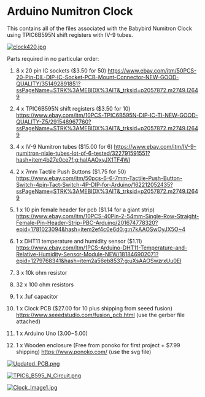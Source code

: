 # Arduino Numitron Clock
This contains all of the files associated with the Babybird Numitron Clock using TPIC6B595N shift registers with IV-9 tubes.

[![clock420.jpg](https://s1.postimg.org/3qeyrjngnz/clock420.jpg)](https://postimg.org/image/5zxzb1874r/)

Parts required in no particular order:

1. 8 x 20 pin IC sockets  ($3.50 for 50)
https://www.ebay.com/itm/50PCS-20-Pin-DIL-DIP-IC-Socket-PCB-Mount-Connector-NEW-GOOD-QUALITY/351492891851?ssPageName=STRK%3AMEBIDX%3AIT&_trksid=p2057872.m2749.l2649

2. 4 x TPIC6B595N shift registers ($3.50 for 10)
https://www.ebay.com/itm/10PCS-TPIC6B595N-DIP-IC-TI-NEW-GOOD-QUALITY-Z5/291548967760?ssPageName=STRK%3AMEBIDX%3AIT&_trksid=p2057872.m2749.l2649

3. 4 x IV-9 Numitron tubes ($15.00 for 6)
https://www.ebay.com/itm/IV-9-numitron-nixie-tubes-lot-of-6-tested/322791591551?hash=item4b27e0ce7f:g:haIAAOxyJX1TF4Wl

4. 2 x 7mm Tactile Push Buttons ($1.75 for 50)
https://www.ebay.com/itm/50pcs-6-6-7mm-Tactile-Push-Button-Switch-4pin-Tact-Switch-4P-DIP-for-Arduino/162212052435?ssPageName=STRK%3AMEBIDX%3AIT&_trksid=p2057872.m2749.l2649

5. 1 x 10 pin female header for pcb ($1.14 for a giant strip)
https://www.ebay.com/itm/10PCS-40Pin-2-54mm-Single-Row-Straight-Female-Pin-Header-Strip-PBC-Arduino/201674778320?epid=1781023094&hash=item2ef4c0e6d0:g:n7kAAOSwOyJX5O~4

6. 1 x DHT11 temperature and humidity sensor ($1.11)
https://www.ebay.com/itm/1PCS-Arduino-DHT11-Temperature-and-Relative-Humidity-Sensor-Module-NEW/181846902071?epid=1279768341&hash=item2a56eb8537:g:uXsAAOSwzrxUu0El

7. 3 x 10k ohm resistor
8. 32 x 100 ohm resistors
9. 1 x .1uf capacitor

10. 1 x Clock PCB  ($27.00 for 10 plus shipping from seeed fusion)
https://www.seeedstudio.com/fusion_pcb.html
(use the gerber file attached)

11. 1 x Arduino Uno ($3.00-$5.00)

12. 1 x Wooden enclosure (Free from ponoko for first project + $7.99 shipping)
https://www.ponoko.com/
(use the svg file)

[![Updated_PCB.png](https://s1.postimg.org/1hziceinu7/Updated_PCB.png)](https://postimg.org/image/1w5y39qyp7/)

[![TPIC6_B595_N_Circuit.png](https://s1.postimg.org/5qrh0dywrj/TPIC6_B595_N_Circuit.png)](https://postimg.org/image/2e8r60icez/)

[![Clock_Image1.jpg](https://s1.postimg.org/1u2no1nyrz/Clock_Image1.jpg)](https://postimg.org/image/5dolduqojv/)
